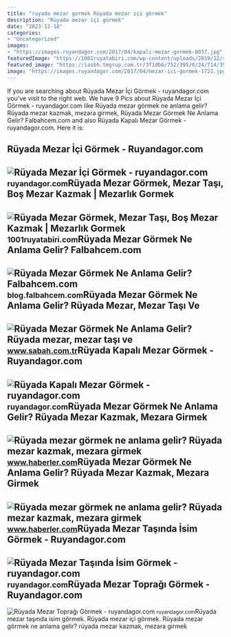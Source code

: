 ```yaml
---
title: "ruyada mezar gormek Rüyada mezar i̇çi görmek"
description: "Rüyada mezar i̇çi görmek"
date: "2023-11-18"
categories:
- "Uncategorized"
images:
- "https://images.ruyandagor.com/2017/04/kapali-mezar-gormek-0037.jpg"
featuredImage: "https://1001ruyatabiri.com/wp-content/uploads/2019/12/ruyada-mezar-gormek-mezar-tasi-gormek-mezar-kazmak-bos-mezar-gormek-acik-mezar-kazilmis-mezar-gormek-dini-islami-diyanet-1001ruyatabiri.jpg"
featured_image: "https://iasbh.tmgrup.com.tr/3f1db6/752/395/0/24/714/399?u=https://isbh.tmgrup.com.tr/sbh/2021/04/15/ruyada-mezar-gormek-anlami-ve-yorumu-ruyada-mezar-mezar-tasi-ve-mezarlik-gormek-ne-demek-neye-isarettir-1618467041014.jpg"
image: "https://images.ruyandagor.com/2017/04/mezar-ici-gormek-1721.jpg"
---
```


If you are searching about Rüyada Mezar İçi Görmek - ruyandagor.com you've visit to the right web. We have 9 Pics about Rüyada Mezar İçi Görmek - ruyandagor.com like Rüyada mezar görmek ne anlama gelir? Rüyada mezar kazmak, mezara girmek, Rüyada Mezar Görmek Ne Anlama Gelir? Falbahcem.com and also Rüyada Kapalı Mezar Görmek - ruyandagor.com. Here it is:

Rüyada Mezar İçi Görmek - Ruyandagor.com
----------------------------------------

 ![Rüyada Mezar İçi Görmek - ruyandagor.com](https://images.ruyandagor.com/2017/04/mezar-ici-gormek-1721.jpg) <small>ruyandagor.com</small>Rüyada Mezar Görmek, Mezar Taşı, Boş Mezar Kazmak | Mezarlık Gormek
-------------------------------------------------------------------

 ![Rüyada Mezar Görmek, Mezar Taşı, Boş Mezar Kazmak | Mezarlık Gormek](https://1001ruyatabiri.com/wp-content/uploads/2019/12/ruyada-mezar-gormek-mezar-tasi-gormek-mezar-kazmak-bos-mezar-gormek-acik-mezar-kazilmis-mezar-gormek-dini-islami-diyanet-1001ruyatabiri.jpg) <small>1001ruyatabiri.com</small>Rüyada Mezar Görmek Ne Anlama Gelir? Falbahcem.com
--------------------------------------------------

 ![Rüyada Mezar Görmek Ne Anlama Gelir? Falbahcem.com](https://blog.falbahcem.com/wp-content/uploads/2020/02/Rüyada-mezar-görmek-mezarlığa-gitmek.jpg) <small>blog.falbahcem.com</small>Rüyada Mezar Görmek Ne Anlama Gelir? Rüyada Mezar, Mezar Taşı Ve
----------------------------------------------------------------

 ![Rüyada Mezar Görmek Ne Anlama Gelir? Rüyada mezar, mezar taşı ve](https://iasbh.tmgrup.com.tr/3f1db6/752/395/0/24/714/399?u=https://isbh.tmgrup.com.tr/sbh/2021/04/15/ruyada-mezar-gormek-anlami-ve-yorumu-ruyada-mezar-mezar-tasi-ve-mezarlik-gormek-ne-demek-neye-isarettir-1618467041014.jpg) <small>www.sabah.com.tr</small>Rüyada Kapalı Mezar Görmek - Ruyandagor.com
-------------------------------------------

 ![Rüyada Kapalı Mezar Görmek - ruyandagor.com](https://images.ruyandagor.com/2017/04/kapali-mezar-gormek-0037.jpg) <small>ruyandagor.com</small>Rüyada Mezar Görmek Ne Anlama Gelir? Rüyada Mezar Kazmak, Mezara Girmek
-----------------------------------------------------------------------

 ![Rüyada mezar görmek ne anlama gelir? Rüyada mezar kazmak, mezara girmek](https://i.hbrcdn.com/haber/2020/08/06/ruyada-mezar-gormek-ne-anlama-gelir-ruyada-mezar-13483533_4151_m.jpg) <small>www.haberler.com</small>Rüyada Mezar Görmek Ne Anlama Gelir? Rüyada Mezar Kazmak, Mezara Girmek
-----------------------------------------------------------------------

 ![Rüyada mezar görmek ne anlama gelir? Rüyada mezar kazmak, mezara girmek](https://i.hbrcdn.com/haber/2020/08/06/ruyada-mezar-gormek-ne-anlama-gelir-ruyada-mezar-13483533_4780_amp.jpg) <small>www.haberler.com</small>Rüyada Mezar Taşında İsim Görmek - Ruyandagor.com
-------------------------------------------------

 ![Rüyada Mezar Taşında İsim Görmek - ruyandagor.com](https://images.ruyandagor.com/2017/04/mezar-tasinda-isim-gormek-1432.jpg) <small>ruyandagor.com</small>Rüyada Mezar Toprağı Görmek - Ruyandagor.com
--------------------------------------------

 ![Rüyada Mezar Toprağı Görmek - ruyandagor.com](https://images.ruyandagor.com/2017/04/mezar-topragi-gormek-1553.jpg) <small>ruyandagor.com</small>Rüyada mezar taşında i̇sim görmek. Rüyada mezar i̇çi görmek. Rüyada mezar görmek ne anlama gelir? rüyada mezar kazmak, mezara girmek
